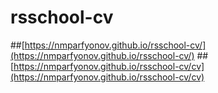 # rsschool-cv
##[https://nmparfyonov.github.io/rsschool-cv/](https://nmparfyonov.github.io/rsschool-cv/) 
##[https://nmparfyonov.github.io/rsschool-cv/cv](https://nmparfyonov.github.io/rsschool-cv/cv)
